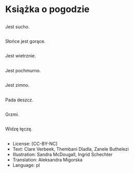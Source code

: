 # Książka o pogodzie

##
Jest sucho.

##
Słońce jest gorące.

##
Jest wietrznie.

##
Jest pochmurno.

##
Jest zimno.

##
Pada deszcz.

##
Grzmi.

##
Widzę tęczę.

##
* License: [CC-BY-NC]
* Text: Clare Verbeek, Thembani Dladla, Zanele Buthelezi
* Illustration: Sandra McDougall, Ingrid Schechter
* Translation: Aleksandra Migorska
* Language: pl
